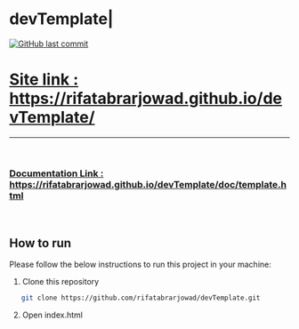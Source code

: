 # devTemplate|

[![GitHub last commit](https://img.shields.io/github/last-commit/rifatabrarjowad/devTemplate)](https://github.com/rifatabrarjowad/devTemplate/commits/main)
<h1><a href="https://rifatabrarjowad.github.io/devTemplate/">Site link : https://rifatabrarjowad.github.io/devTemplate/</a></h1>
<hr/><br/>

<h3><a href="https://rifatabrarjowad.github.io/devTemplate/doc/template.html">Documentation Link : https://rifatabrarjowad.github.io/devTemplate/doc/template.html</a></h3>
<br/>
<h2>How to run</h2>
Please follow the below instructions to run this project in your machine:

1. Clone this repository
```sh
   git clone https://github.com/rifatabrarjowad/devTemplate.git
   ```
2. Open index.html
